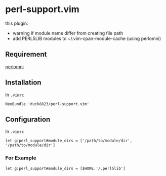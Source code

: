 # perl-support.vim
  
this plugin:  
 - warning if module name differ from creating file path
 - add PERL5LIB modules to ~/.vim-cpan-module-cache (using perlomni)

## Requirement
[perlomni](https://github.com/c9s/perlomni.vim)  
  
## Installation
In `.vimrc`
```vim
NeoBundle 'duck8823/perl-support.vim'
```
  
## Configuration
In `.vimrc`
```vim
let g:perl_support#module_dirs = ['/path/to/module/dir', '/path/to/module/dir']
```
  
### For Example
```vim
let g:perl_support#module_dirs = [$HOME.'/.perl5lib']
```
